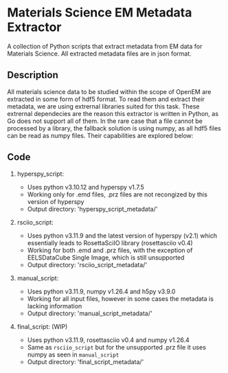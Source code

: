# Materials Science EM Metadata Extractor

A collection of Python scripts that extract metadata from EM data for Materials Science.
All extracted metadata files are in json format.

## Description

All materials science data to be studied within the scope of OpenEM are extracted in some form of hdf5 format.
To read them and extract their metadata, we are using extrernal libraries suited for this task.
These extrernal dependecies are the reason this extractor is written in Python, as Go does not support all of them.
In the rare case that a file cannot be processed by a library, the fallback solution is using numpy, as all hdf5 files can be read as numpy files.
Their capabilities are explored below:

## Code

1. hyperspy_script:
    - Uses python v3.10.12 and hyperspy v1.7.5
    - Working only for .emd files, .prz files are not recongized by this version of hyperspy
    - Output directory: 'hyperspy_script_metadata/'

2. rsciio_script:
    - Uses python v3.11.9 and the latest version of hyperspy (v2.1) which essentially leads to RosettaSciIO library (rosettasciio v0.4)
    - Working for both .emd and .prz files, with the exception of EELSDataCube Single Image, which is still unsupported
    - Output directory: 'rsciio_script_metadata/'

3. manual_script:
    - Uses python v3.11.9, numpy v1.26.4 and h5py v3.9.0
    - Working for all input files, however in some cases the metadata is lacking information
    - Output directory: 'manual_script_metadata/'

4. final_script: (WIP)
    - Uses python v3.11.9, rosettasciio v0.4 and numpy v1.26.4
    - Same as `rsciio_script` but for the unsupported .prz file it uses numpy as seen in `manual_script`
    - Output directory: 'final_script_metadata/'
